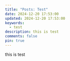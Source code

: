 ```yaml
---
title: "Posts: Test"
date: 2024-12-20 17:53:00
updated: 2024-12-20 17:53:00
keywords:
  - test
description: this is test
comments: false
pin: true
---
```

this is test
